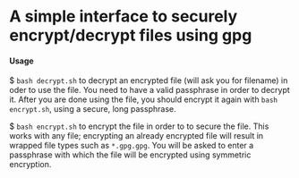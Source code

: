 # A simple interface to securely encrypt/decrypt files using gpg
#### Usage
$ ```bash decrypt.sh``` to decrypt an encrypted file (will ask you for filename) in oder to use the file. You need to have a valid passphrase in order to decrypt it. After you are done using the file, you should encrypt it again with ```bash encrypt.sh```, using a secure, long passphrase.

$ ```bash encrypt.sh``` to encrypt the file in order to to secure the file. This works with any file; encrypting an already encrypted file will result in wrapped file types such as ```*.gpg.gpg```. You will be asked to enter a passphrase with which the file will be encrypted using symmetric encryption.

